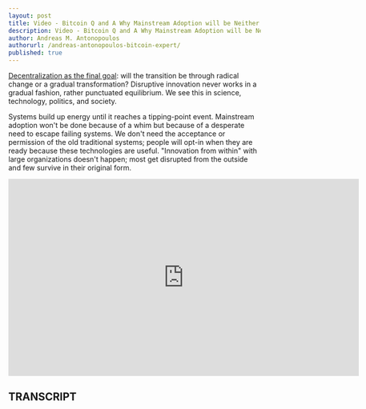 ```yaml
---
layout: post
title: Video - Bitcoin Q and A Why Mainstream Adoption will be Neither Gradual Nor Radical
description: Video - Bitcoin Q and A Why Mainstream Adoption will be Neither Gradual Nor Radical
author: Andreas M. Antonopoulos
authorurl: /andreas-antonopoulos-bitcoin-expert/
published: true
---
```


<p><a href="/blockchain-use-to-allow-faster-overseas-remittance/">Decentralization as the final goal</a>: will the transition be through radical change or a gradual transformation? Disruptive innovation never works in a gradual fashion, rather punctuated equilibrium. We see this in science, technology, politics, and society. </p>

<p>Systems build up energy until it reaches a tipping-point event. Mainstream adoption won't be done because of a whim but because of a desperate need to escape failing systems. We don't need the acceptance or permission of the old traditional systems; people will opt-in when they are ready because these technologies are useful. "Innovation from within" with large organizations doesn't happen; most get disrupted from the outside and few survive in their original form.</p>

<center><iframe width="700" height="394" src="https://www.youtube.com/embed/4COw6K-qrK8?list=PLPQwGV1aLnTsHvzevl9BAUlfsfwFfU7aP" frameborder="0" allowfullscreen></iframe></center>

<h2>TRANSCRIPT</h2>
